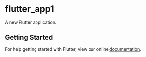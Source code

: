 # flutter_app1

A new Flutter application.

## Getting Started

For help getting started with Flutter, view our online
[documentation](http://flutter.io/).
